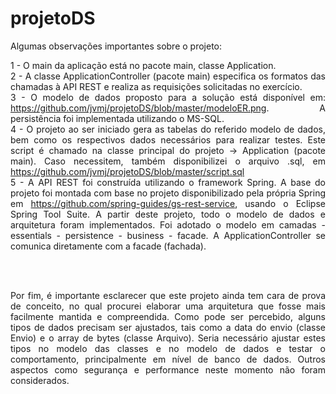 # projetoDS
<div style="text-align: justify"> 
Algumas observações importantes sobre o projeto:</br>

1 - O main da aplicação está no pacote main, classe Application.</br>
2 - A classe ApplicationController (pacote main) especifica os formatos das chamadas à API REST e realiza as requisições solicitadas no exercício. </br>
3 - O modelo de dados proposto para a solução está disponível em: https://github.com/jvmj/projetoDS/blob/master/modeloER.png. A persistência foi implementada utilizando o MS-SQL. </br>
4 - O projeto ao ser iniciado gera as tabelas do referido modelo de dados, bem como os respectivos dados necessários para realizar testes.  Este script é chamado na classe principal do projeto -> Application (pacote main). Caso necessitem, também disponibilizei o arquivo .sql, em https://github.com/jvmj/projetoDS/blob/master/script.sql </br>
5 - A API REST foi construída utilizando o framework Spring. A base do projeto foi montada com base no projeto disponibilizado pela própria Spring em https://github.com/spring-guides/gs-rest-service, usando o Eclipse Spring Tool Suite. A partir deste projeto, todo o modelo de dados e arquitetura foram implementados. Foi adotado o modelo em camadas - essentials - persistence - business - facade. A ApplicationController se comunica diretamente com a facade (fachada). </br>

</br>
</br>

Por fim, é importante esclarecer que este projeto ainda tem cara de prova de conceito, no qual procurei elaborar uma arquitetura que fosse mais facilmente mantida e compreendida. Como pode ser percebido, alguns tipos de dados precisam ser ajustados, tais como a data do envio (classe Envio) e o array de bytes (classe Arquivo). Seria necessário  ajustar estes tipos no modelo das classes e no modelo de dados e testar o comportamento, principalmente em nível de banco de dados. Outros aspectos como segurança e performance neste momento não foram considerados.

</div>
